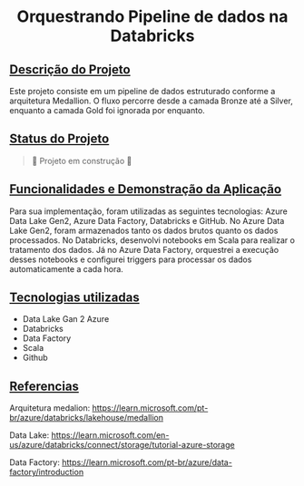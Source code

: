 <h1 align="center">  Orquestrando Pipeline de dados na Databricks </h1>


## [Descrição do Projeto](#descrição-do-projeto)
  
Este projeto consiste em um pipeline de dados estruturado conforme a arquitetura Medallion. O fluxo percorre desde a camada Bronze até a Silver, enquanto a camada Gold foi ignorada por enquanto.

## [Status do Projeto](#status-do-Projeto)

  > :construction: Projeto em construção :construction:
  
## [Funcionalidades e Demonstração da Aplicação](#funcionalidades-e-demonstração-da-aplicação)
Para sua implementação, foram utilizadas as seguintes tecnologias: Azure Data Lake Gen2, Azure Data Factory, Databricks e GitHub.
No Azure Data Lake Gen2, foram armazenados tanto os dados brutos quanto os dados processados. No Databricks, desenvolvi notebooks em Scala para realizar o tratamento dos dados. Já no Azure Data Factory, orquestrei a execução desses notebooks e configurei triggers para processar os dados automaticamente a cada hora.


  

## [Tecnologias utilizadas](#tecnologias-utilizadas)
  * Data Lake Gan 2 Azure
  * Databricks
  * Data Factory
  * Scala
  * Github
    


## [Referencias](#referencias)

Arquitetura medalion: https://learn.microsoft.com/pt-br/azure/databricks/lakehouse/medallion

Data Lake: https://learn.microsoft.com/en-us/azure/databricks/connect/storage/tutorial-azure-storage

Data Factory: https://learn.microsoft.com/pt-br/azure/data-factory/introduction

